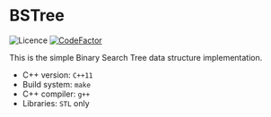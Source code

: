 # BSTree

![Licence](https://img.shields.io/github/license/AlexandarDjordjevic/BSTree?style=flat) 
[![CodeFactor](https://www.codefactor.io/repository/github/alexandardjordjevic/bstree/badge)](https://www.codefactor.io/repository/github/alexandardjordjevic/bstree)


This is the simple Binary Search Tree data structure implementation.

 * C++ version: `C++11`
 * Build system: `make`
 * C++ compiler: `g++`
 * Libraries: `STL` only

